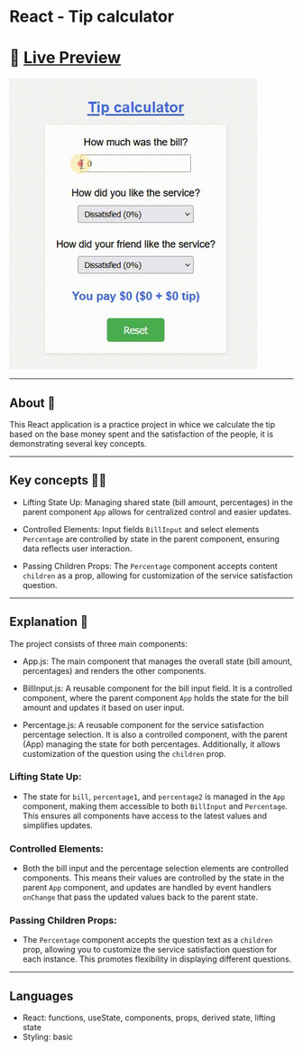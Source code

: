 # React - Tip calculator

# 🔗 [Live Preview](https://sparkling-sunburst-2c3069.netlify.app/)

![Design preview](./public/preview.gif)

---

## About 👋

This React application is a practice project in whice we calculate the tip based on the base money spent and the satisfaction of the people, it is demonstrating several key concepts.

---

## Key concepts 👨‍💻

- Lifting State Up: Managing shared state (bill amount, percentages) in the parent component `App` allows for centralized control and easier updates.

- Controlled Elements: Input fields `BillInput` and select elements `Percentage` are controlled by state in the parent component, ensuring data reflects user interaction.

- Passing Children Props: The `Percentage` component accepts content `children` as a prop, allowing for customization of the service satisfaction question.

---

## Explanation 🧠

The project consists of three main components:

- App.js: The main component that manages the overall state (bill amount, percentages) and renders the other components.

- BillInput.js: A reusable component for the bill input field. It is a controlled component, where the parent component `App` holds the state for the bill amount and updates it based on user input.

- Percentage.js: A reusable component for the service satisfaction percentage selection. It is also a controlled component, with the parent (App) managing the state for both percentages. Additionally, it allows customization of the question using the `children` prop.

### Lifting State Up:

- The state for `bill`, `percentage1`, and `percentage2` is managed in the `App` component, making them accessible to both `BillInput` and `Percentage`. This ensures all components have access to the latest values and simplifies updates.

### Controlled Elements:

- Both the bill input and the percentage selection elements are controlled components. This means their values are controlled by the state in the parent `App` component, and updates are handled by event handlers `onChange` that pass the updated values back to the parent state.

### Passing Children Props:

- The `Percentage` component accepts the question text as a `children` prop, allowing you to customize the service satisfaction question for each instance. This promotes flexibility in displaying different questions.

---

## Languages

- React: functions, useState, components, props, derived state, lifting state
- Styling: basic
